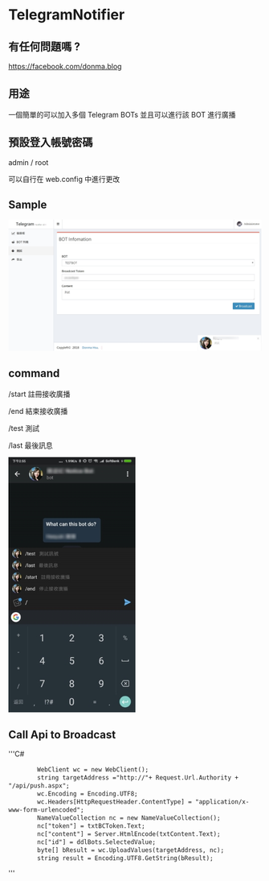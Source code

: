 # TelegramNotifier


## 有任何問題嗎 ? 
https://facebook.com/donma.blog

## 用途
一個簡單的可以加入多個 Telegram BOTs 並且可以進行該 BOT 進行廣播

## 預設登入帳號密碼

admin / root 

可以自行在 web.config 中進行更改

## Sample

![alt Preview](https://github.com/donma/TelegramNotifier/blob/master/demo1.jpg?raw=true)

## command

/start 註冊接收廣播

/end 結束接收廣播

/test 測試

/last  最後訊息

![](https://github.com/donma/TelegramNotifier/blob/master/demo2.jpg?raw=true)


## Call Api to Broadcast

'''C#

            WebClient wc = new WebClient();
            string targetAddress ="http://"+ Request.Url.Authority + "/api/push.aspx";
            wc.Encoding = Encoding.UTF8;
            wc.Headers[HttpRequestHeader.ContentType] = "application/x-www-form-urlencoded";
            NameValueCollection nc = new NameValueCollection();
            nc["token"] = txtBCToken.Text;
            nc["content"] = Server.HtmlEncode(txtContent.Text);
            nc["id"] = ddlBots.SelectedValue;
            byte[] bResult = wc.UploadValues(targetAddress, nc);
            string result = Encoding.UTF8.GetString(bResult);
            
'''
